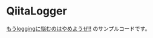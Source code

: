 # QiitaLogger
[もうloggingに悩むのはやめようぜ!!](https://qiita.com/uANDi/items/9a2b980262bc43455f2e) のサンプルコードです。

